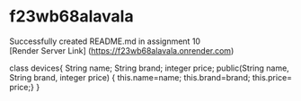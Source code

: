 # f23wb68alavala
Successfully created README.md in assignment 10 <br>
[Render Server Link] (https://f23wb68alavala.onrender.com)

class devices{ String name; String brand; integer price; public(String name, String brand, integer price) { this.name=name; this.brand=brand; this.price= price;} }